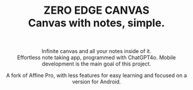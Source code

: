 <div align="center">

<h1 style="border-bottom: none">
    <b><a >ZERO EDGE CANVAS</a></b><br />
    Canvas with notes, simple.
    <br>
</h1>
<br/>
<p align="center">
  Infinite canvas and all your notes inside of it. <br />
  Effortless note taking app, programmed with ChatGPT4o. Mobile development is the main goal of this project.
</p>
<p1 aline="left">
  A fork of Affine Pro, with less features for easy learning and focused on a version for Android.
</p1>
